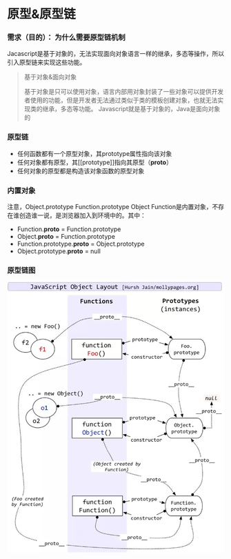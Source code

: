 # 原型&原型链
### 需求（目的）： 为什么需要原型链机制
Jacascript是基于对象的，无法实现面向对象语言一样的继承，多态等操作，所以引入原型链来实现这些功能。

> 基于对象&面向对象
> 
> 基于对象是只可以使用对象，语言内部用对象封装了一些对象可以提供开发者使用的功能，但是开发者无法通过类似于类的模板创建对象，也就无法实现类的继承，多态等功能。
Javascript就是基于对象的，Java是面向对象的

### 原型链
- 任何函数都有一个原型对象，其prototype属性指向该对象
- 任何对象都有原型，其[[prototype]]指向其原型（__proto__）
- 任何对象的原型都是构造该对象函数的原型对象

### 内置对象
注意，Object.prototype Function.prototype Object Function是内置对象，不存在谁创造谁一说，是浏览器加入到环境中的。其中：
- Function.__proto__ = Function.prototype
- Object.__proto__ = Function.prototype
- Function.prototype.__proto__ = Object.prototype
- Object.prototype.__proto__ = null

### 原型链图
![alt text](./assets/Prototypes.webp)